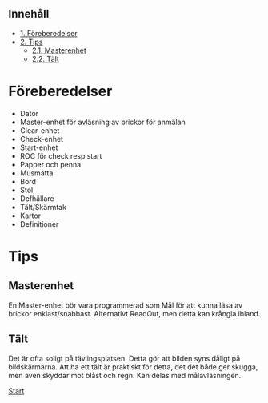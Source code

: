 <div id="table-of-contents">
<h2>Inneh&aring;ll</h2>
<div id="text-table-of-contents">
<ul>
<li><a href="#orgcc2a60b">1. Föreberedelser</a></li>
<li><a href="#org1f4319c">2. Tips</a>
<ul>
<li><a href="#org3a57605">2.1. Masterenhet</a></li>
<li><a href="#org3a4769b">2.2. Tält</a></li>
</ul>
</li>
</ul>
</div>
</div>
<div class="OPTIONS">

</div>


<a id="orgcc2a60b"></a>

# Föreberedelser

-   Dator
-   Master-enhet för avläsning av brickor för anmälan
-   Clear-enhet
-   Check-enhet
-   Start-enhet
-   ROC för check resp start
-   Papper och penna
-   Musmatta
-   Bord
-   Stol
-   Defhållare
-   Tält/Skärmtak
-   Kartor
-   Definitioner


<a id="org1f4319c"></a>

# Tips


<a id="org3a57605"></a>

## Masterenhet

En Master-enhet bör vara programmerad som Mål för att kunna läsa av brickor enklast/snabbast. Alternativt ReadOut, men detta kan krångla ibland.


<a id="org3a4769b"></a>

## Tält

Det är ofta soligt på tävlingsplatsen. Detta gör att bilden syns dåligt på bildskärmarna. Att ha ett tält är praktiskt för detta, det det både ger skugga, men även skyddar mot blåst och regn. Kan delas med målavläsningen.

[Start](https://sdaaish.github.io/OL-event/index.html)

